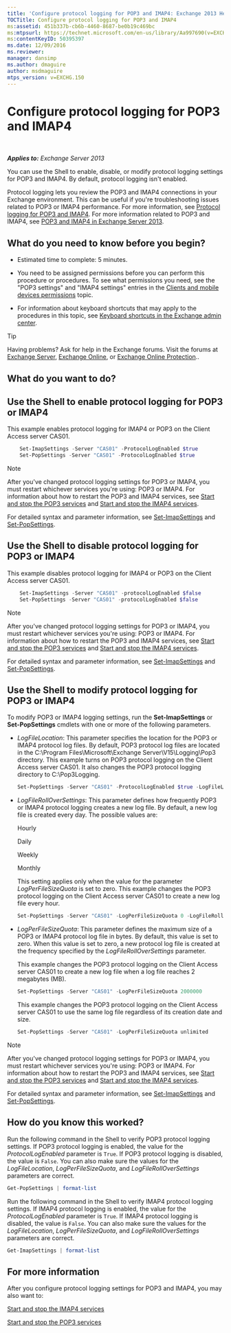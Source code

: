 ```yaml
---
title: 'Configure protocol logging for POP3 and IMAP4: Exchange 2013 Help'
TOCTitle: Configure protocol logging for POP3 and IMAP4
ms:assetid: 451b337b-cb6b-4460-8687-be0b19c469bc
ms:mtpsurl: https://technet.microsoft.com/en-us/library/Aa997690(v=EXCHG.150)
ms:contentKeyID: 50395397
ms.date: 12/09/2016
ms.reviewer: 
manager: dansimp
ms.author: dmaguire
author: msdmaguire
mtps_version: v=EXCHG.150
---
```


# Configure protocol logging for POP3 and IMAP4

 

_**Applies to:** Exchange Server 2013_

You can use the Shell to enable, disable, or modify protocol logging settings for POP3 and IMAP4. By default, protocol logging isn't enabled.

Protocol logging lets you review the POP3 and IMAP4 connections in your Exchange environment. This can be useful if you're troubleshooting issues related to POP3 or IMAP4 performance. For more information, see [Protocol logging for POP3 and IMAP4](protocol-logging-for-pop3-and-imap4-exchange-2013-help.md). For more information related to POP3 and IMAP4, see [POP3 and IMAP4 in Exchange Server 2013](pop3-and-imap4-in-exchange-server-2013-exchange-2013-help.md).

## What do you need to know before you begin?

  - Estimated time to complete: 5 minutes.

  - You need to be assigned permissions before you can perform this procedure or procedures. To see what permissions you need, see the "POP3 settings" and "IMAP4 settings" entries in the [Clients and mobile devices permissions](clients-and-mobile-devices-permissions-exchange-2013-help.md) topic.

  - For information about keyboard shortcuts that may apply to the procedures in this topic, see [Keyboard shortcuts in the Exchange admin center](keyboard-shortcuts-in-the-exchange-admin-center-2013-help.md).

> [!TIP]
> Having problems? Ask for help in the Exchange forums. Visit the forums at <A href="https://go.microsoft.com/fwlink/p/?linkid=60612">Exchange Server</A>, <A href="https://go.microsoft.com/fwlink/p/?linkid=267542">Exchange Online</A>, or <A href="https://go.microsoft.com/fwlink/p/?linkid=285351">Exchange Online Protection</A>..

## What do you want to do?

## Use the Shell to enable protocol logging for POP3 or IMAP4

This example enables protocol logging for IMAP4 or POP3 on the Client Access server CAS01.

```powershell
    Set-ImapSettings -Server "CAS01" -ProtocolLogEnabled $true
    Set-PopSettings -Server "CAS01" -ProtocolLogEnabled $true
```

> [!NOTE]
> After you've changed protocol logging settings for POP3 or IMAP4, you must restart whichever services you're using: POP3 or IMAP4. For information about how to restart the POP3 and IMAP4 services, see <A href="start-and-stop-the-pop3-services-exchange-2013-help.md">Start and stop the POP3 services</A> and <A href="start-and-stop-the-imap4-services-exchange-2013-help.md">Start and stop the IMAP4 services</A>.

For detailed syntax and parameter information, see [Set-ImapSettings](https://technet.microsoft.com/en-us/library/aa998252\(v=exchg.150\)) and [Set-PopSettings](https://technet.microsoft.com/en-us/library/aa997154\(v=exchg.150\)).

## Use the Shell to disable protocol logging for POP3 or IMAP4

This example disables protocol logging for IMAP4 or POP3 on the Client Access server CAS01.

```powershell
    Set-ImapSettings -Server "CAS01" -protocolLogEnabled $false
    Set-PopSettings -Server "CAS01" -protocolLogEnabled $false
```

> [!NOTE]
> After you've changed protocol logging settings for POP3 or IMAP4, you must restart whichever services you're using: POP3 or IMAP4. For information about how to restart the POP3 and IMAP4 services, see <A href="start-and-stop-the-pop3-services-exchange-2013-help.md">Start and stop the POP3 services</A> and <A href="start-and-stop-the-imap4-services-exchange-2013-help.md">Start and stop the IMAP4 services</A>.

For detailed syntax and parameter information, see [Set-ImapSettings](https://technet.microsoft.com/en-us/library/aa998252\(v=exchg.150\)) and [Set-PopSettings](https://technet.microsoft.com/en-us/library/aa997154\(v=exchg.150\)).

## Use the Shell to modify protocol logging for POP3 or IMAP4

To modify POP3 or IMAP4 logging settings, run the **Set-ImapSettings** or **Set-PopSettings** cmdlets with one or more of the following parameters.

  - *LogFileLocation*: This parameter specifies the location for the POP3 or IMAP4 protocol log files. By default, POP3 protocol log files are located in the C:\\Program Files\\Microsoft\\Exchange Server\\V15\\Logging\\Pop3 directory. This example turns on POP3 protocol logging on the Client Access server CAS01. It also changes the POP3 protocol logging directory to C:\\Pop3Logging.

    ```powershell
    Set-PopSettings -Server "CAS01" -ProtocolLogEnabled $true -LogFileLocation "C:\Pop3Logging"
    ```

  - *LogFileRollOverSettings*: This parameter defines how frequently POP3 or IMAP4 protocol logging creates a new log file. By default, a new log file is created every day. The possible values are:

    Hourly

    Daily

    Weekly

    Monthly

    This setting applies only when the value for the parameter *LogPerFileSizeQuota* is set to zero. This example changes the POP3 protocol logging on the Client Access server CAS01 to create a new log file every hour.

    ```powershell
    Set-PopSettings -Server "CAS01" -LogPerFileSizeQuota 0 -LogFileRollOverSettings Hourly
    ```

  - *LogPerFileSizeQuota*: This parameter defines the maximum size of a POP3 or IMAP4 protocol log file in bytes. By default, this value is set to zero. When this value is set to zero, a new protocol log file is created at the frequency specified by the *LogFileRollOverSettings* parameter.

    This example changes the POP3 protocol logging on the Client Access server CAS01 to create a new log file when a log file reaches 2 megabytes (MB).

    ```powershell
    Set-PopSettings -Server "CAS01" -LogPerFileSizeQuota 2000000
    ```

    This example changes the POP3 protocol logging on the Client Access server CAS01 to use the same log file regardless of its creation date and size.

    ```powershell
    Set-PopSettings -Server "CAS01" -LogPerFileSizeQuota unlimited
    ```

> [!NOTE]
> After you've changed protocol logging settings for POP3 or IMAP4, you must restart whichever services you're using: POP3 or IMAP4. For information about how to restart the POP3 and IMAP4 services, see <A href="start-and-stop-the-pop3-services-exchange-2013-help.md">Start and stop the POP3 services</A> and <A href="start-and-stop-the-imap4-services-exchange-2013-help.md">Start and stop the IMAP4 services</A>.

For detailed syntax and parameter information, see [Set-ImapSettings](https://technet.microsoft.com/en-us/library/aa998252\(v=exchg.150\)) and [Set-PopSettings](https://technet.microsoft.com/en-us/library/aa997154\(v=exchg.150\)).

## How do you know this worked?

Run the following command in the Shell to verify POP3 protocol logging settings. If POP3 protocol logging is enabled, the value for the *ProtocolLogEnabled* parameter is `True`. If POP3 protocol logging is disabled, the value is `False`. You can also make sure the values for the *LogFileLocation*, *LogPerFileSizeQuota*, and *LogFileRollOverSettings* parameters are correct.

```powershell
Get-PopSettings | format-list
```

Run the following command in the Shell to verify IMAP4 protocol logging settings. If IMAP4 protocol logging is enabled, the value for the *ProtocolLogEnabled* parameter is `True`. If IMAP4 protocol logging is disabled, the value is `False`. You can also make sure the values for the *LogFileLocation*, *LogPerFileSizeQuota*, and *LogFileRollOverSettings* parameters are correct.

```powershell
Get-ImapSettings | format-list
```

## For more information

After you configure protocol logging settings for POP3 and IMAP4, you may also want to:

[Start and stop the IMAP4 services](start-and-stop-the-imap4-services-exchange-2013-help.md)

[Start and stop the POP3 services](start-and-stop-the-pop3-services-exchange-2013-help.md)
